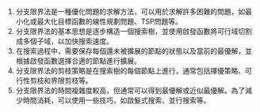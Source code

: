 

1. 分支限界法是一種優化問題的求解方法，可以用於求解許多困難的問題，如最小化或最大化目標函數的線性規劃問題、TSP問題等。
2. 分支限界法的基本思想是逐步構造一個搜索樹，並使用啟發函數將可行域切割成多個子域，以加快搜索速度。
3. 在搜索過程中，需要保存每個還未被擴展的節點的狀態以及當前的最優解，並根據啟發函數選擇合適的節點進行擴展。
4. 分支限界法的剪枝策略是在搜索樹的每個節點上進行，通常包括擇優策略、可行性剪枝和界限剪枝等。
5. 分支限界法的時間複雜度較高，但通常可以得到最優解或近似最優解。為了減少時間消耗，可以使用一些技巧，如啟髮式搜索、並行搜索等。